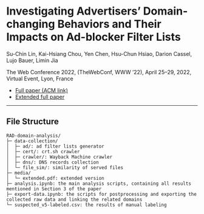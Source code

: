 # Investigating Advertisers’ Domain-changing Behaviors and Their Impacts on Ad-blocker Filter Lists

Su-Chin Lin, Kai-Hsiang Chou, Yen Chen, Hsu-Chun Hsiao, Darion Cassel, Lujo Bauer, Limin Jia

The Web Conference 2022, (TheWebConf, WWW ’22), April 25–29, 2022, Virtual Event, Lyon, France

- [Full paper (ACM link)](https://dl.acm.org/doi/10.1145/3485447.3512218)
- [Extended full paper](media/extended.pdf)

---

## File Structure

```
RAD-domain-analysis/  
├─ data-collection/  
│  ├─ ad/: ad filter lists generator  
│  ├─ cert/: crt.sh crawler  
│  ├─ crawler/: Wayback Machine crawler  
│  ├─ dns/: DNS records collection  
│  └─ file_sim/: similarity of served files  
├─ media/  
│  └─ extended.pdf: extended version  
├─ analysis.ipynb: the main analysis scripts, containing all results mentioned in Section 3 of the paper  
├─ export-data.ipynb: the scripts for postprocessing and exporting the collected raw data and linking the related domains  
└─ suspected_v5-labeled.csv: the results of manual labeling  
```
